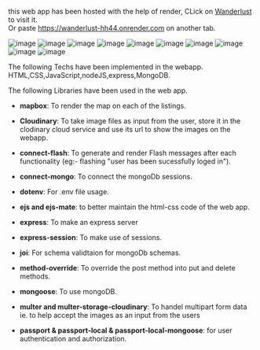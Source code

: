 this web app has been hosted with the help of render, CLick on <a href="https://wanderlust-hh44.onrender.com" target="_blank"> Wanderlust </a> to visit it. </br>
Or paste https://wanderlust-hh44.onrender.com on another tab.

![image](https://github.com/Youbraj0210/WanderLust/assets/137213642/cf5e86e0-051b-46dc-9e90-56aebb3e884c)
![image](https://github.com/Youbraj0210/WanderLust/assets/137213642/9524753e-d16c-49b2-9d98-9b6b9f1ff686)
![image](https://github.com/Youbraj0210/WanderLust/assets/137213642/3f2600d5-7e7d-4c84-bfbf-3d273f9510ec)
![image](https://github.com/Youbraj0210/WanderLust/assets/137213642/56b81687-217a-450e-98e6-18dea58dbace)
![image](https://github.com/Youbraj0210/WanderLust/assets/137213642/0645c567-20fd-4fde-abb0-688302b53141)
![image](https://github.com/Youbraj0210/WanderLust/assets/137213642/8f277a2a-de54-4bc7-8f48-330e5025eb12)
![image](https://github.com/Youbraj0210/WanderLust/assets/137213642/2d31975e-16a1-4f82-844a-70ec2da000a8)
![image](https://github.com/Youbraj0210/WanderLust/assets/137213642/ba240d76-0948-4d04-abd1-a245d65857b5)
![image](https://github.com/Youbraj0210/WanderLust/assets/137213642/28cc72c8-80eb-4a77-a997-9bb3f22ed779)
![image](https://github.com/Youbraj0210/WanderLust/assets/137213642/907851d5-a699-4018-8e22-39d71e9786e0)




The following Techs have been implemented in the webapp.</br>
HTML,CSS,JavaScript,nodeJS,express,MongoDB.


The following Libraries have been used in the web app.
<ul>
  <li>
    <p><b>mapbox</b>: To render the map on each of the listings.</p>
  </li>
  <li>
    <p><b>Cloudinary</b>: To take image files as input from the user, store it in the clodinary cloud service and use its url to show the images on the webapp. </p>
  </li>
  <li>
    <p><b>connect-flash</b>: To generate and render Flash messages after each functionality (eg:- flashing "user has been sucessfully loged in").</p>
  </li>
  <li>
    <p><b>connect-mongo</b>: To connect the mongoDb sessions.</p>
  </li>
  <li>
    <p><b>dotenv</b>: For .env file usage.</p>
  </li>
  <li>
    <p><b>ejs and ejs-mate</b>: to better maintain the html-css code of the web app.</p>
  </li>
  <li>
    <p><b>express</b>: To make an express server</p>
  </li>
  <li>
    <p><b>express-session</b>: To make use of sessions.</p>
  </li>
  <li>
    <p><b>joi</b>: For schema validtaion for mongoDb schemas.</p>
  </li>
  <li>
    <p><b>method-override</b>: To override the post method into put and delete methods.</p>
  </li>
  <li>
    <p><b>mongoose</b>: To use mongoDB.</p>
  </li>
  <li>
    <p><b>multer and multer-storage-cloudinary</b>: To handel multipart form data ie. to help accept the images as an input from the users</p>
  </li>
  <li>
    <p><b>passport & passport-local & passport-local-mongoose</b>: for user authentication and authorization.</p>
  </li>
</ul>
